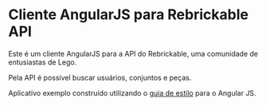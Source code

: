 # Cliente AngularJS para Rebrickable API

Este é um cliente AngularJS para a API do Rebrickable,
uma comunidade de entusiastas de Lego.

Pela API é possível buscar usuários, conjuntos e peças.

Aplicativo exemplo construído utilizando o 
[guia de estilo](https://github.com/johnpapa/angular-styleguide/blob/master/a1/README.md) para o Angular JS.

